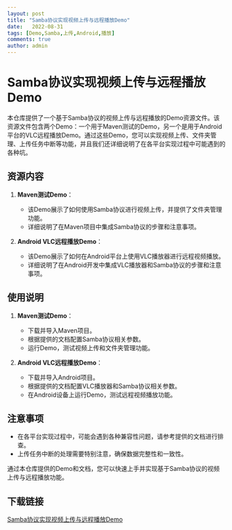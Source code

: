 ```yaml
---
layout: post
title: "Samba协议实现视频上传与远程播放Demo"
date:   2022-08-31
tags: [Demo,Samba,上传,Android,播放]
comments: true
author: admin
---
```

# Samba协议实现视频上传与远程播放Demo

本仓库提供了一个基于Samba协议的视频上传与远程播放的Demo资源文件。该资源文件包含两个Demo：一个用于Maven测试的Demo，另一个是用于Android平台的VLC远程播放Demo。通过这些Demo，您可以实现视频上传、文件夹管理、上传任务中断等功能，并且我们还详细说明了在各平台实现过程中可能遇到的各种坑。

## 资源内容

1. **Maven测试Demo**：
   - 该Demo展示了如何使用Samba协议进行视频上传，并提供了文件夹管理功能。
   - 详细说明了在Maven项目中集成Samba协议的步骤和注意事项。

2. **Android VLC远程播放Demo**：
   - 该Demo展示了如何在Android平台上使用VLC播放器进行远程视频播放。
   - 详细说明了在Android开发中集成VLC播放器和Samba协议的步骤和注意事项。

## 使用说明

1. **Maven测试Demo**：
   - 下载并导入Maven项目。
   - 根据提供的文档配置Samba协议相关参数。
   - 运行Demo，测试视频上传和文件夹管理功能。

2. **Android VLC远程播放Demo**：
   - 下载并导入Android项目。
   - 根据提供的文档配置VLC播放器和Samba协议相关参数。
   - 在Android设备上运行Demo，测试远程视频播放功能。

## 注意事项

- 在各平台实现过程中，可能会遇到各种兼容性问题，请参考提供的文档进行排查。
- 上传任务中断的处理需要特别注意，确保数据完整性和一致性。

通过本仓库提供的Demo和文档，您可以快速上手并实现基于Samba协议的视频上传与远程播放功能。

## 下载链接

[Samba协议实现视频上传与远程播放Demo](https://pan.quark.cn/s/27e97b6941c0)